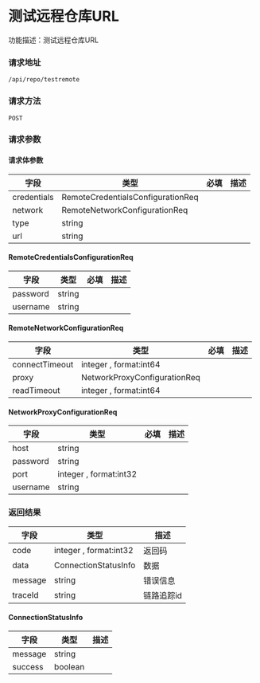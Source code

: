 # 测试远程仓库URL
功能描述：测试远程仓库URL

### 请求地址
```
/api/repo/testremote
```

### 请求方法
`POST`
### 请求参数



#### 请求体参数
| 字段 | 类型 | 必填 | 描述 |
| -------- | -------- | -------- | -------- |
| credentials     | RemoteCredentialsConfigurationReq   |  |
| network     | RemoteNetworkConfigurationReq   |  |
| type     | string   |  |
| url     | string   |  |
#### RemoteCredentialsConfigurationReq

| 字段 | 类型 | 必填 | 描述 |
| -------- | -------- | -------- | -------- |
| password     | string   |  |
| username     | string   |  |
#### RemoteNetworkConfigurationReq

| 字段 | 类型 | 必填 | 描述 |
| -------- | -------- | -------- | -------- |
| connectTimeout     | integer , format:int64  |  |
| proxy     | NetworkProxyConfigurationReq   |  |
| readTimeout     | integer , format:int64  |  |
#### NetworkProxyConfigurationReq

| 字段 | 类型 | 必填 | 描述 |
| -------- | -------- | -------- | -------- |
| host     | string   |  |
| password     | string   |  |
| port     | integer , format:int32  |  |
| username     | string   |  |

### 返回结果
| 字段 | 类型 | 描述 |
| -------- | -------- | -------- |
| code     | integer , format:int32  | 返回码 |
| data     | ConnectionStatusInfo   | 数据 |
| message     | string   | 错误信息 |
| traceId     | string   | 链路追踪id |
#### ConnectionStatusInfo
| 字段 | 类型 | 描述 |
| -------- | -------- | -------- |
| message     | string   |  |
| success     | boolean   |  |

